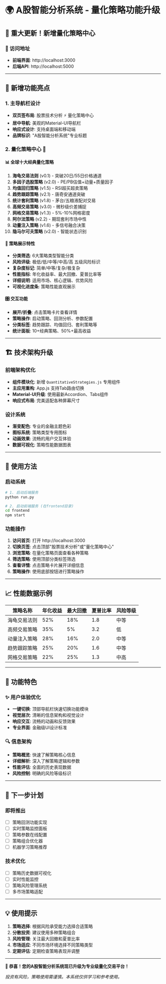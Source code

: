 # 🌍 A股智能分析系统 - 量化策略功能升级

## 🎉 重大更新！新增量化策略中心

### 📍 访问地址
- **前端界面**: http://localhost:3000
- **后端API**: http://localhost:5000

---

## 🚀 新增功能亮点

### 1. 主导航栏设计
- **双页签布局**: 股票技术分析 ⚡ 量化策略中心
- **居中导航**: 美观的Material-UI导航栏
- **响应式设计**: 支持桌面端和移动端
- **品牌标识**: "A股智能分析系统"专业标题

### 2. 量化策略中心 🎯

#### 📊 全球十大经典量化策略
1. **海龟交易法则** (v0.1) - 突破20日/55日价格通道
2. **多因子选股策略** (v2.0) - PE/PB估值+动量+质量因子
3. **均值回归策略** (v1.5) - RSI超买超卖策略
4. **趋势跟踪策略** (v2.1) - 唐奇安通道突破
5. **统计套利策略** (v1.8) - 茅台/五粮液配对交易
6. **高频交易策略** (v3.0) - 微秒级价差捕捉
7. **网格交易策略** (v1.3) - 5%-10%网格密度
8. **阿尔法策略** (v2.2) - 期现套利市场中性
9. **动量注入策略** (v1.6) - 多信号融合决策
10. **隐马尔可夫策略** (v2.0) - 智能状态识别

#### 🎨 策略展示特性
- **分类筛选**: 6大策略类型智能分类
- **风险评级**: 极低/低/中等/中高/高 五级风险标识
- **复杂度标记**: 简单/中等/复杂/极复杂
- **性能指标**: 年化收益率、最大回撤、夏普比率等
- **详细说明**: 适用市场、核心逻辑、优势风险
- **可视化进度条**: 策略性能直观展示

#### 🎛️ 交互功能
- **展开/折叠**: 点击策略卡片查看详情
- **策略操作**: 启动策略、回测分析、参数配置
- **分类标签**: 趋势跟踪、均值回归、套利策略等
- **统计面板**: 10+经典策略、50%+最高收益

---

## 🏗️ 技术架构升级

### 前端架构优化
- **组件模块化**: 新增 `QuantitativeStrategies.js` 专用组件
- **主应用重构**: App.js 支持Tab路由切换
- **Material-UI升级**: 使用最新Accordion、Tabs组件
- **响应式布局**: 完美适配各种屏幕尺寸

### 设计系统
- **渐变配色**: 专业的金融主题色彩
- **图标系统**: 策略类型专用图标
- **动画效果**: 流畅的用户交互体验
- **数据可视化**: 策略性能数据图表

---

## 🔧 使用方法

### 启动系统
```bash
# 1. 启动后端服务
python run.py

# 2. 启动前端服务 (在frontend目录)
cd frontend
npm start
```

### 功能操作
1. **访问首页**: 打开 http://localhost:3000
2. **切换页签**: 点击顶部"股票技术分析"或"量化策略中心"
3. **浏览策略**: 在量化策略页面查看各种策略
4. **筛选策略**: 使用顶部分类标签筛选
5. **查看详情**: 点击策略卡片展开详细信息
6. **策略操作**: 使用底部按钮进行策略操作

---

## 📈 性能数据示例

| 策略名称 | 年化收益 | 最大回撤 | 夏普比率 | 风险等级 |
|---------|---------|---------|---------|---------|
| 海龟交易法则 | 52% | 18% | 1.8 | 中等 |
| 高频交易策略 | 35% | 5% | 3.2 | 低 |
| 动量注入策略 | 28% | 16% | 2.0 | 中等 |
| 趋势跟踪策略 | 25% | 20% | 1.6 | 中等 |
| 网格交易策略 | 22% | 25% | 1.3 | 中高 |

---

## 🎯 功能特色

### ✨ 用户体验优化
- **一键切换**: 顶部导航栏快速切换功能模块
- **视觉层次**: 清晰的信息架构和视觉设计
- **响应交互**: 流畅的动画和反馈效果
- **专业界面**: 金融级UI设计标准

### 🔍 信息架构
- **策略概览**: 快速了解策略核心信息
- **详细解析**: 深入了解策略逻辑和参数
- **性能评估**: 全面的历史表现数据
- **风险控制**: 明确的风险等级标识

---

## 🚀 下一步计划

### 即将推出
- [ ] 策略回测功能实现
- [ ] 实时策略监控面板  
- [ ] 策略参数在线配置
- [ ] 策略组合优化器
- [ ] 机器学习策略推荐

### 技术优化
- [ ] 策略历史数据可视化
- [ ] 实时性能监控
- [ ] 策略风险管理系统
- [ ] 多市场策略适配

---

## 💡 使用提示

1. **策略选择**: 根据风险承受能力选择合适策略
2. **分散投资**: 建议使用多种策略组合
3. **风险管理**: 关注最大回撤和夏普比率
4. **市场适应**: 不同市场环境选择不同策略类型
5. **定期评估**: 定期检查策略表现并调整

---

**🎉 恭喜！您的A股智能分析系统现已升级为专业级量化交易平台！**

*投资有风险，策略使用需谨慎。本系统仅供学习和参考使用。* 